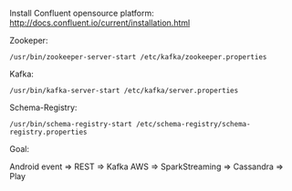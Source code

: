 Install Confluent opensource platform:
http://docs.confluent.io/current/installation.html

Zookeper:
```
/usr/bin/zookeeper-server-start /etc/kafka/zookeeper.properties
```
Kafka:
```
/usr/bin/kafka-server-start /etc/kafka/server.properties
```
Schema-Registry:
```
/usr/bin/schema-registry-start /etc/schema-registry/schema-registry.properties
```

Goal:

Android event => REST => Kafka AWS => SparkStreaming => Cassandra => Play
